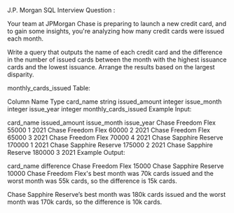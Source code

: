 J.P. Morgan SQL Interview Question :


Your team at JPMorgan Chase is preparing to launch a new credit card, and to gain some insights, you're analyzing how many credit cards were issued each month.

Write a query that outputs the name of each credit card and the difference in the number of issued cards between the month with the highest issuance cards and the lowest issuance. Arrange the results based on the largest disparity.

monthly_cards_issued Table:

Column Name Type
card_name string
issued_amount integer
issue_month integer
issue_year integer
monthly_cards_issued Example Input:

card_name issued_amount issue_month issue_year
Chase Freedom Flex 55000 1 2021
Chase Freedom Flex 60000 2 2021
Chase Freedom Flex 65000 3 2021
Chase Freedom Flex 70000 4 2021
Chase Sapphire Reserve 170000 1 2021
Chase Sapphire Reserve 175000 2 2021
Chase Sapphire Reserve 180000 3 2021
Example Output:

card_name difference
Chase Freedom Flex 15000
Chase Sapphire Reserve 10000
Chase Freedom Flex's best month was 70k cards issued and the worst month was 55k cards, so the difference is 15k cards.

Chase Sapphire Reserve’s best month was 180k cards issued and the worst month was 170k cards, so the difference is 10k cards.